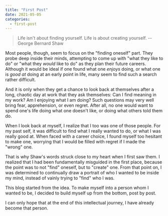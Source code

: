 ```yaml
---
title: "First Post"
date: 2021-05-05
categories:
  - first-post
---
```




> Life isn't about finding yourself. Life is about creating yourself. -- George Bernard Shaw



Most people, though, seem to focus on the "finding oneself" part. They probe deep inside their minds, attempting to come up with "what they like to do" or "what they *would* like to do" as they plan their future careers. Although it would be ideal if one found what one *enjoys* doing, or what one is *good at* doing at an early point in life, many seem to find such a search rather difficult. 

And it is only when they get a chance to look back at themselves after a long, chaotic day at work that they ask themselves: Can I find meaning in my work? Am I enjoying what I am doing? Such questions may very well bring fear, apprehension, or even regret. After all, no one would want to spend one's life doing what one doesn't like, or doing what others told them do. 

When I look back at myself, I realize that I too was one of those people. For my past self, it was difficult to find what I really wanted to do, or what I was really good at. When faced with a career choice, I found myself too hesitant to make one, worrying that I would be filled with regret if I made the "wrong" one. 

That is why Shaw's words struck close to my heart when I first saw them. I realized that I had been fundamentally misguided in the first place, because the point was to not "find" oneself, but to "create" one. From that point on, I was determined to continually draw a portrait of who I wanted to be inside my mind, instead of vainly trying to "find" who I was. 

This blog started from the idea. To make myself into a person whom I wanted to be, I decided to build myself up from the bottom, post by post.

I can only hope that at the end of this intellectual journey, I have already become that person. 
